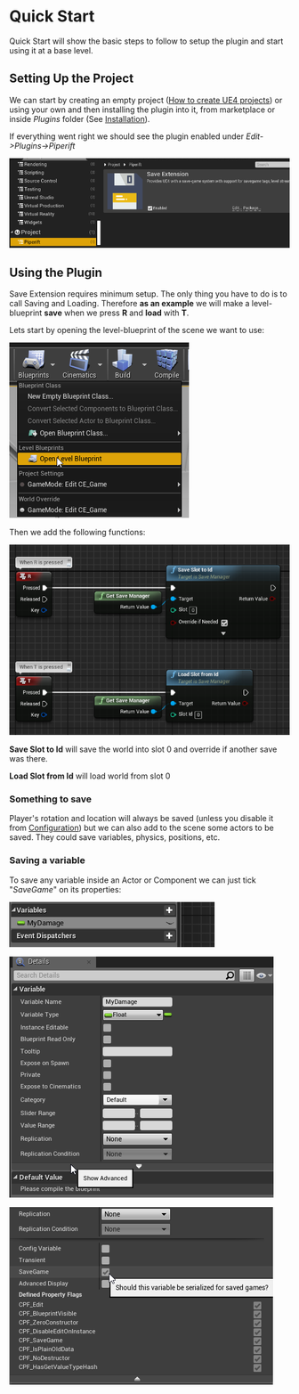 # Quick Start

Quick Start will show the basic steps to follow to setup the plugin and start using it at a base level.

## Setting Up the Project

We can start by creating an empty project ([How to create UE4 projects](https://docs.unrealengine.com/en-US/Engine/Basics/Projects/Browser)) or using your own and then installing the plugin into it, from marketplace or inside *Plugins* folder (See [Installation](installation.md)).

If everything went right we should see the plugin enabled under *Edit->Plugins->Piperift*

![Plugin Enabled](img/plugin_enabled.png)

## Using the Plugin

Save Extension requires minimum setup. The only thing you have to do is to call Saving and Loading. Therefore **as an example** we will make a level-blueprint **save** when we press **R** and **load** with **T**.

Lets start by opening the level-blueprint of the scene we want to use:

![Open Levelscript](img/open_levelscript.png)



Then we add the following functions:

![Save & Load](img/levelscript_load_save.png)

**Save Slot to Id** will save the world into slot 0 and override if another save was there.

**Load Slot from Id** will load world from slot 0

### Something to save

Player's rotation and location will always be saved (unless you disable it from [Configuration](documentation/configuration.md)) but we can also add to the scene some actors to be saved. They could save variables, physics, positions, etc.

### Saving a variable

To save any variable inside an Actor or Component we can just tick "*SaveGame*" on its properties:

![A simple Variable](img/variable.png)

![Variable Properties](img/variable_properties.png)

![Save Game](img/variable_properties_savegame.png)
